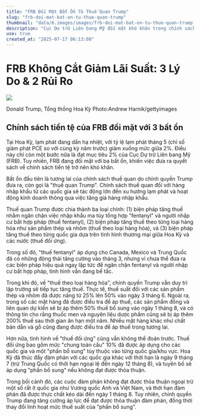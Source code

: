 ```yaml
---
title: "FRB Đối Mặt Bất Ổn Từ Thuế Quan Trump"
slug: "frb-doi-mat-bat-on-tu-thue-quan-trump"
thumbnail: "data/6.images/images/frb-doi-mat-bat-on-tu-thue-quan-trump.webp"
description: "Cục Dự trữ Liên bang Mỹ đối mặt khó khăn trong chính sách tiền tệ do bất ổn từ chính sách thuế quan của Tổng thống Trump, bao gồm thuế fentanyl, thuế hàng hóa và thuế đối ứng."
use: true
created_at: "2025-07-17 06:13:08"
---
```


# FRB Không Cắt Giảm Lãi Suất: 3 Lý Do & 2 Rủi Ro

![](/images/20250717-00368520-diamond-000-1-view.webp)

Donald Trump, Tổng thống Hoa Kỳ Photo:Andrew Harnik/gettyimages

## Chính sách tiền tệ của FRB đối mặt với 3 bất ổn

Tại Hoa Kỳ, lạm phát đang dần hạ nhiệt, với tỷ lệ lạm phát tháng 5 (chỉ số giảm phát PCE so với cùng kỳ năm trước) giảm xuống mức giữa 2%. Điều này chỉ còn một bước nữa là đạt mục tiêu 2% của Cục Dự trữ Liên bang Mỹ (FRB). Tuy nhiên, FRB đang đối mặt với ba bất ổn, khiến việc đưa ra quyết sách về chính sách tiền tệ trở nên khó khăn.

Bất ổn đầu tiên là tương lai của chính sách thuế quan do chính quyền Trump đưa ra, còn gọi là "thuế quan Trump". Chính sách thuế quan đối với hàng nhập khẩu từ các quốc gia sẽ tác động lớn đến xu hướng lạm phát và hoạt động kinh doanh thông qua việc tăng giá hàng nhập khẩu.

Thuế quan Trump được chia thành ba loại chính: (1) biện pháp tăng thuế nhằm ngăn chặn việc nhập khẩu ma túy tổng hợp "fentanyl" và người nhập cư bất hợp pháp (thuế fentanyl), (2) biện pháp tăng thuế theo từng loại hàng hóa như sản phẩm thép và nhôm (thuế theo loại hàng hóa), và (3) biện pháp tăng thuế theo từng quốc gia dựa trên tình hình thương mại giữa Hoa Kỳ và các nước (thuế đối ứng).

Trong số đó, "thuế fentanyl" áp dụng cho Canada, Mexico và Trung Quốc đã có những động thái tăng cường vào tháng 3, nhưng vì chưa thể đưa ra các biện pháp hiệu quả ngay lập tức để ngăn chặn fentanyl và người nhập cư bất hợp pháp, tình hình vẫn đang bế tắc.

Trong khi đó, về "thuế theo loại hàng hóa", chính quyền Trump vẫn duy trì lập trường sẽ tiếp tục tăng thuế. Thực tế, thuế suất đối với các sản phẩm thép và nhôm đã được nâng từ 25% lên 50% vào ngày 3 tháng 6. Ngoài ra, trong số các mặt hàng đã được điều tra để áp thuế, các sản phẩm đồng và liên quan dự kiến sẽ bị áp thêm 50% thuế bổ sung vào ngày 1 tháng 8, và có thông tin cho rằng thuốc men và nguyên liệu dược phẩm cũng sẽ bị áp thêm 200% thuế sau thời gian ân hạn một năm. Nhiều mặt hàng khác như chất bán dẫn và gỗ cũng đang được điều tra để áp thuế trong tương lai.

Hơn nữa, tình hình về "thuế đối ứng" cũng vẫn không thể đoán trước. Thuế đối ứng bao gồm mức "chung toàn cầu" 10% đã được áp dụng cho các quốc gia và một "phần bổ sung" tùy thuộc vào từng quốc gia/khu vực. Hoa Kỳ đã thúc đẩy đàm phán với các quốc gia khác với thời hạn là ngày 9 tháng 7 (trừ Trung Quốc có thời hạn ngoại lệ đến ngày 12 tháng 8), và tuyên bố sẽ áp dụng "phần bổ sung" nếu không đạt được thỏa thuận.

Trong bối cảnh đó, các cuộc đàm phán không đạt được thỏa thuận ngoại trừ một số rất ít quốc gia như Vương quốc Anh và Việt Nam, và thời hạn đàm phán đã được thực chất kéo dài đến ngày 1 tháng 8. Tuy nhiên, chính quyền Trump đang tăng cường áp lực để đạt được thỏa thuận đàm phán, đồng thời thay đổi linh hoạt mức thuế suất của "phần bổ sung".